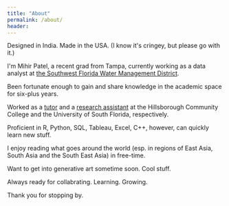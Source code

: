 ```yaml
---
title: "About"
permalink: /about/
header:
---
```

Designed in India. Made in the USA.
(I know it's cringey, but please go with it.)

I'm Mihir Patel, a recent grad from Tampa, currently working as a data analyst at [the Southwest Florida Water Management District](https://www.swfwmd.state.fl.us/). 

Been fortunate enough to gain and share knowledge in the academic space for six-plus years.

Worked as a [tutor](https://www.hccfl.edu/support-services/academic-success-centers) and a [research assistant](https://lonihagen.wordpress.com/) at the Hillsborough Community College and the University of South Florida, respectively.

Proficient in R, Python, SQL, Tableau, Excel, C++, however, can quickly learn new stuff.

I enjoy reading what goes around the world (esp. in regions of East Asia, South Asia and the South East Asia) in free-time. 

Want to get into generative art sometime soon. Cool stuff.

Always ready for collabrating. Learning. Growing. 

Thank you for stopping by.
